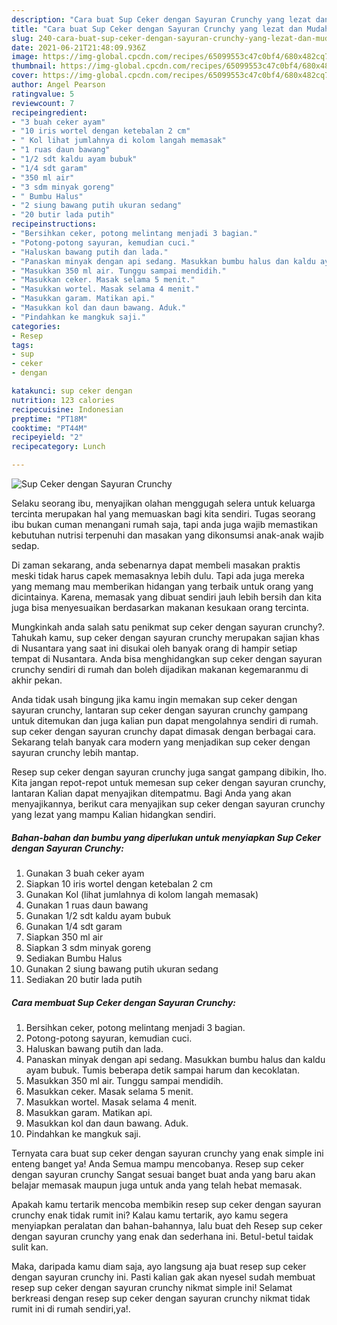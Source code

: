 ```yaml
---
description: "Cara buat Sup Ceker dengan Sayuran Crunchy yang lezat dan Mudah Dibuat"
title: "Cara buat Sup Ceker dengan Sayuran Crunchy yang lezat dan Mudah Dibuat"
slug: 240-cara-buat-sup-ceker-dengan-sayuran-crunchy-yang-lezat-dan-mudah-dibuat
date: 2021-06-21T21:48:09.936Z
image: https://img-global.cpcdn.com/recipes/65099553c47c0bf4/680x482cq70/sup-ceker-dengan-sayuran-crunchy-foto-resep-utama.jpg
thumbnail: https://img-global.cpcdn.com/recipes/65099553c47c0bf4/680x482cq70/sup-ceker-dengan-sayuran-crunchy-foto-resep-utama.jpg
cover: https://img-global.cpcdn.com/recipes/65099553c47c0bf4/680x482cq70/sup-ceker-dengan-sayuran-crunchy-foto-resep-utama.jpg
author: Angel Pearson
ratingvalue: 5
reviewcount: 7
recipeingredient:
- "3 buah ceker ayam"
- "10 iris wortel dengan ketebalan 2 cm"
- " Kol lihat jumlahnya di kolom langah memasak"
- "1 ruas daun bawang"
- "1/2 sdt kaldu ayam bubuk"
- "1/4 sdt garam"
- "350 ml air"
- "3 sdm minyak goreng"
- " Bumbu Halus"
- "2 siung bawang putih ukuran sedang"
- "20 butir lada putih"
recipeinstructions:
- "Bersihkan ceker, potong melintang menjadi 3 bagian."
- "Potong-potong sayuran, kemudian cuci."
- "Haluskan bawang putih dan lada."
- "Panaskan minyak dengan api sedang. Masukkan bumbu halus dan kaldu ayam bubuk. Tumis beberapa detik sampai harum dan kecoklatan."
- "Masukkan 350 ml air. Tunggu sampai mendidih."
- "Masukkan ceker. Masak selama 5 menit."
- "Masukkan wortel. Masak selama 4 menit."
- "Masukkan garam. Matikan api."
- "Masukkan kol dan daun bawang. Aduk."
- "Pindahkan ke mangkuk saji."
categories:
- Resep
tags:
- sup
- ceker
- dengan

katakunci: sup ceker dengan 
nutrition: 123 calories
recipecuisine: Indonesian
preptime: "PT18M"
cooktime: "PT44M"
recipeyield: "2"
recipecategory: Lunch

---
```



![Sup Ceker dengan Sayuran Crunchy](https://img-global.cpcdn.com/recipes/65099553c47c0bf4/680x482cq70/sup-ceker-dengan-sayuran-crunchy-foto-resep-utama.jpg)

Selaku seorang ibu, menyajikan olahan menggugah selera untuk keluarga tercinta merupakan hal yang memuaskan bagi kita sendiri. Tugas seorang ibu bukan cuman menangani rumah saja, tapi anda juga wajib memastikan kebutuhan nutrisi terpenuhi dan masakan yang dikonsumsi anak-anak wajib sedap.

Di zaman  sekarang, anda sebenarnya dapat membeli masakan praktis meski tidak harus capek memasaknya lebih dulu. Tapi ada juga mereka yang memang mau memberikan hidangan yang terbaik untuk orang yang dicintainya. Karena, memasak yang dibuat sendiri jauh lebih bersih dan kita juga bisa menyesuaikan berdasarkan makanan kesukaan orang tercinta. 



Mungkinkah anda salah satu penikmat sup ceker dengan sayuran crunchy?. Tahukah kamu, sup ceker dengan sayuran crunchy merupakan sajian khas di Nusantara yang saat ini disukai oleh banyak orang di hampir setiap tempat di Nusantara. Anda bisa menghidangkan sup ceker dengan sayuran crunchy sendiri di rumah dan boleh dijadikan makanan kegemaranmu di akhir pekan.

Anda tidak usah bingung jika kamu ingin memakan sup ceker dengan sayuran crunchy, lantaran sup ceker dengan sayuran crunchy gampang untuk ditemukan dan juga kalian pun dapat mengolahnya sendiri di rumah. sup ceker dengan sayuran crunchy dapat dimasak dengan berbagai cara. Sekarang telah banyak cara modern yang menjadikan sup ceker dengan sayuran crunchy lebih mantap.

Resep sup ceker dengan sayuran crunchy juga sangat gampang dibikin, lho. Kita jangan repot-repot untuk memesan sup ceker dengan sayuran crunchy, lantaran Kalian dapat menyajikan ditempatmu. Bagi Anda yang akan menyajikannya, berikut cara menyajikan sup ceker dengan sayuran crunchy yang lezat yang mampu Kalian hidangkan sendiri.

<!--inarticleads1-->

##### Bahan-bahan dan bumbu yang diperlukan untuk menyiapkan Sup Ceker dengan Sayuran Crunchy:

1. Gunakan 3 buah ceker ayam
1. Siapkan 10 iris wortel dengan ketebalan 2 cm
1. Gunakan  Kol (lihat jumlahnya di kolom langah memasak)
1. Gunakan 1 ruas daun bawang
1. Gunakan 1/2 sdt kaldu ayam bubuk
1. Gunakan 1/4 sdt garam
1. Siapkan 350 ml air
1. Siapkan 3 sdm minyak goreng
1. Sediakan  Bumbu Halus
1. Gunakan 2 siung bawang putih ukuran sedang
1. Sediakan 20 butir lada putih




<!--inarticleads2-->

##### Cara membuat Sup Ceker dengan Sayuran Crunchy:

1. Bersihkan ceker, potong melintang menjadi 3 bagian.
1. Potong-potong sayuran, kemudian cuci.
1. Haluskan bawang putih dan lada.
1. Panaskan minyak dengan api sedang. Masukkan bumbu halus dan kaldu ayam bubuk. Tumis beberapa detik sampai harum dan kecoklatan.
1. Masukkan 350 ml air. Tunggu sampai mendidih.
1. Masukkan ceker. Masak selama 5 menit.
1. Masukkan wortel. Masak selama 4 menit.
1. Masukkan garam. Matikan api.
1. Masukkan kol dan daun bawang. Aduk.
1. Pindahkan ke mangkuk saji.




Ternyata cara buat sup ceker dengan sayuran crunchy yang enak simple ini enteng banget ya! Anda Semua mampu mencobanya. Resep sup ceker dengan sayuran crunchy Sangat sesuai banget buat anda yang baru akan belajar memasak maupun juga untuk anda yang telah hebat memasak.

Apakah kamu tertarik mencoba membikin resep sup ceker dengan sayuran crunchy enak tidak rumit ini? Kalau kamu tertarik, ayo kamu segera menyiapkan peralatan dan bahan-bahannya, lalu buat deh Resep sup ceker dengan sayuran crunchy yang enak dan sederhana ini. Betul-betul taidak sulit kan. 

Maka, daripada kamu diam saja, ayo langsung aja buat resep sup ceker dengan sayuran crunchy ini. Pasti kalian gak akan nyesel sudah membuat resep sup ceker dengan sayuran crunchy nikmat simple ini! Selamat berkreasi dengan resep sup ceker dengan sayuran crunchy nikmat tidak rumit ini di rumah sendiri,ya!.

